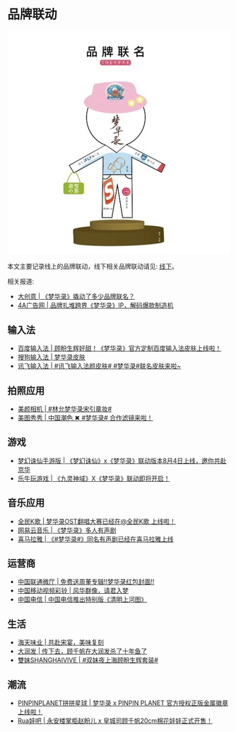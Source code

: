 # 品牌联动

![](/image/discuss/other/lianmingall.jpg)

本文主要记录线上的品牌联动，线下相关品牌联动请见: [线下](/xianxia)。

相关报道:

* [大创意 | 《梦华录》撬动了多少品牌联名？](https://mp.weixin.qq.com/s/JjkN_1oKNeQgIFZl4vQEdw)
* [4A广告网 | 品牌扎堆跨界《梦华录》IP，解码爆款制造机](https://weibo.com/ttarticle/p/show?id=2309404791066271547738)


## 输入法

* [百度输入法 | 顾盼生辉好甜！《梦华录》官方定制百度输入法皮肤上线啦！](https://mp.weixin.qq.com/s/bURvUkyTIgnWE_HG0cIfnQ)
* [搜狗输入法 | 梦华录皮肤](https://shouji.sogou.com/interface/sosoyulu.php?id=28dc888c8dc27113eeccb4ac0603a25b)
* [讯飞输入法 | #讯飞输入法颜皮肤# #梦华录#联名皮肤来啦~](https://share.api.weibo.cn/share/340208488,4781377935903001.html?weibo_id=4781377935903001)


## 拍照应用
* [美颜相机 | #林允梦华录宋引章妆# ](https://m.weibo.cn/2934128200/4783461695750195)
* [美图秀秀 | 中国潮色 ✖ #梦华录# 合作滤镜来啦！](https://m.weibo.cn/status/4781010404770134)



## 游戏
* [梦幻诛仙手游版 | 《梦幻诛仙》x《梦华录》联动版本8月4日上线，邀你共赴京华](https://mp.weixin.qq.com/s/ra6tgcm43QlHFmUStbW8gg)
* [乐牛玩游戏 | 《九灵神域》X《梦华录》联动即将开启！](https://mp.weixin.qq.com/s/oPR-x0Uc1vxsTb8KIS1VaQ)


## 音乐应用
* [全民K歌 | 梦华录OST翻唱大赛已经在@全民K歌 上线啦！](https://m.weibo.cn/status/4780955183091736)
* [网易云音乐 | 《梦华录》多人有声剧](https://music.163.com/#/radio?id=977380474&userid=1945229474&app_version=8.8.45)
* [喜马拉雅 | 《#梦华录#》同名有声剧已经在喜马拉雅上线](https://m.weibo.cn/2608693591/4787468798263702)


## 运营商
* [中国联通微厅 | 免费送周董专辑‼️梦华录红包封面‼️](https://mp.weixin.qq.com/s/Bb0SdYE8_T-dyx1uNHu38A)
* [中国移动视频彩铃 | 风华群像，请君入梦](https://share.api.weibo.cn/share/340212308,4782485165049369.html?weibo_id=4782485165049369)
* [中国电信 | 中国电信推出特别版《清明上河图》](https://share.api.weibo.cn/share/340212633,4780580895721682.html?weibo_id=4780580895721682&wx=1)


## 生活
* [海天味业 | 共赴宋宴，美味复刻](https://m.weibo.cn/status/4785993745958167)
* [大润发 | 传下去，顾千帆在大润发杀了十年鱼了](https://share.api.weibo.cn/share/340212792,4783220098860585.html?weibo_id=4783220098860585&wx=1)
* [雙妹SHANGHAIVIVE | #双妹夜上海顾盼生辉套装#](https://m.weibo.cn/status/4778127794375180)


## 潮流
* [PINPINPLANET拼拼星球 | 梦华录 x PINPIN PLANET 官方授权正版金属徽章上线啦！](https://m.weibo.cn/7760287812/4779211535418331)
* [Rua娃吧 | 永安楼掌柜赵盼儿 x 皇城司顾千帆20cm棉花娃娃正式开售！](https://m.weibo.cn/status/4775871724128963)
